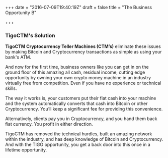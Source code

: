+++
date = "2016-07-09T19:40:19Z"
draft = false
title = "The Business Opportunity B"

+++

###  TigoCTM's Solution
   **TigoCTM Cryptocurrency Teller Machines (CTM’s)** eliminate these issues by making Bitcoin and Cryptocurrency transactions as simple as using your bank's ATM.
   
 And now for the first time, business owners like you can get in on the ground floor of this amazing all cash, residual income, cutting edge opportunity by owning your own crypto money machine in an industry virtually free from competition. Even if you have no experience or technical skills.
 
 The way it works is, your customers put their fiat cash into your machine and the system automatically converts that cash into Bitcoin or other Cryptocurrency. You’ll keep a significant fee for providing this convenience.
 
 Alternatively, clients pay you in Cryptocurrency, and you hand them back fiat currency. You profit in either direction.
 
 TigoCTM has removed the technical hurdles, built an amazing network within the industry, and has deep knowledge of Bitcoin and Cryptocurrency. And with the TIGO opportunity, you get a back door into this once in a lifetime opportunity.
